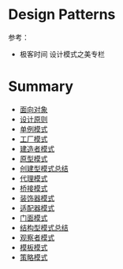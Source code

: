 # Design Patterns

参考：

- 极客时间 设计模式之美专栏

# Summary

* [面向对象](面向对象.md)
* [设计原则](设计原则.md)
* [单例模式](单例模式.md)
* [工厂模式](工厂模式.md)
* [建造者模式](建造者模式.md)
* [原型模式](原型模式.md)
* [创建型模式总结](创建型模式总结.md)
* [代理模式](代理模式.md)
* [桥接模式](桥接模式.md)
* [装饰器模式](装饰器模式.md)
* [适配器模式](适配器模式.md)
* [门面模式](门面模式.md)
* [结构型模式总结](结构型模式总结.md)
* [观察者模式](观察者模式.md)
* [模板模式](模板模式.md)
* [策略模式](策略模式.md)